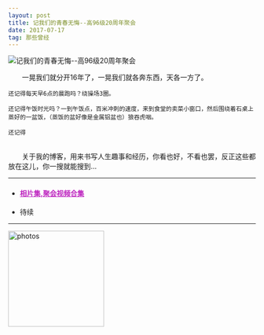 ```yaml
---
layout: post
title: 记我们的青春无悔--高96级20周年聚会
date: 2017-07-17 
tag: 那些曾经
---
```



 ![记我们的青春无悔--高96级20周年聚会](http://osg1u3s09.bkt.clouddn.com/image/jpg/material/DSC_Tianjin%20%28small%29.jpg)

　　一晃我们就分开16年了，一晃我们就各奔东西，天各一方了。
  
    还记得每天早6点的晨跑吗？绕操场3圈。
    
    还记得午饭时光吗？一到午饭点，百米冲刺的速度，来到食堂的卖菜小窗口，然后围绕着石桌上蒸好的一盆饭，（蒸饭的盆好像是金属铝盆也）狼吞虎咽。
    
    还记得
    　
<p></p>

　　关于我的博客，用来书写人生趣事和经历，你看也好，不看也罢，反正这些都放在这儿，你一搜就能搜到... 
   
-----------------

- <a href="/video/" style="color:#bd24bf"  target="_blank"><h4>相片集,聚会视频合集</h4></a> 

- 待续

-----------------

<a href="/photos/" target="_blank"><img src="http://omjh2j5h3.bkt.clouddn.com/%E5%A4%A9%E7%AD%96.jpg" width="195" height="195" alt="photos"/></a>
